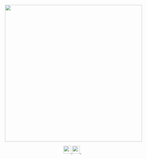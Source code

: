 <p align='center'>
  <a href="#">
    <img src="https://github-readme-stats.vercel.app/api?username=rawan-abdo&show_icons=true&count_private=true&hide=stars,contribs&theme=light" width="450">   
  </a>
</p>

<p align='center'> 
  <a href="https://www.linkedin.com/in/rawan-abdo/" rel = "external">
    <img src="https://img.shields.io/badge/linkedin-%230077B5.svg?&style=for-the-badge&logo=linkedin&logoColor=white" height = "25"/>
  </a>  
   
  <a href="mailto:rawanzabdo@gmail.com">
    <img src="https://img.shields.io/badge/Gmail-D14836?style=for-the-badge&logo=gmail&logoColor=white" height= "25"/>        
  </a>&nbsp;&nbsp;
</p>



<!--
**rawan-abdo/rawan-abdo** is a ✨ _special_ ✨ repository because its `README.md` (this file) appears on your GitHub profile.

<h1 align='center'>
Hi there 👋 I'm Rawan ⚡
</h1>

Here are some ideas to get you started:
<a onclick="window.open(this.href,'_blank');return false;" href = "https://www.linkedin.com/in/rawan-abdo/">
- 🔭 I’m currently working on ...
- 🌱 I’m currently learning ...
- 👯 I’m looking to collaborate on ...
- 🤔 I’m looking for help with ...
- 💬 Ask me about ...
- 📫 How to reach me: ...
- 😄 Pronouns: ...
- ⚡ Fun fact: ...
-->

